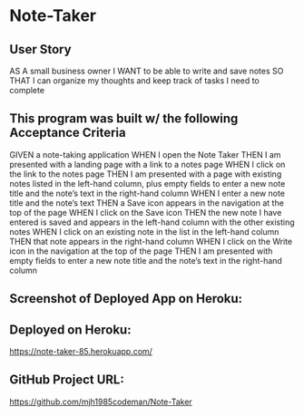 # Note-Taker

## User Story
AS A small business owner
I WANT to be able to write and save notes
SO THAT I can organize my thoughts and keep track of tasks I need to complete

## This program was built w/ the following Acceptance Criteria
GIVEN a note-taking application
WHEN I open the Note Taker
THEN I am presented with a landing page with a link to a notes page
WHEN I click on the link to the notes page
THEN I am presented with a page with existing notes listed in the left-hand column, plus empty fields to enter a new note title and the note’s text in the right-hand column
WHEN I enter a new note title and the note’s text
THEN a Save icon appears in the navigation at the top of the page
WHEN I click on the Save icon
THEN the new note I have entered is saved and appears in the left-hand column with the other existing notes
WHEN I click on an existing note in the list in the left-hand column
THEN that note appears in the right-hand column
WHEN I click on the Write icon in the navigation at the top of the page
THEN I am presented with empty fields to enter a new note title and the note’s text in the right-hand column

## Screenshot of Deployed App on Heroku:

## Deployed on Heroku:
https://note-taker-85.herokuapp.com/

## GitHub Project URL:
https://github.com/mjh1985codeman/Note-Taker